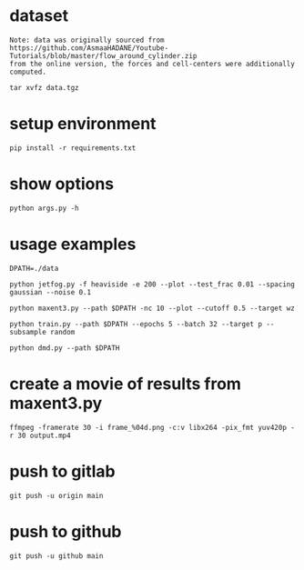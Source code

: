 
# dataset

    Note: data was originally sourced from 
    https://github.com/AsmaaHADANE/Youtube-Tutorials/blob/master/flow_around_cylinder.zip
    from the online version, the forces and cell-centers were additionally computed. 

    tar xvfz data.tgz

# setup environment

    pip install -r requirements.txt

# show options

    python args.py -h 

# usage examples

    DPATH=./data

    python jetfog.py -f heaviside -e 200 --plot --test_frac 0.01 --spacing gaussian --noise 0.1

    python maxent3.py --path $DPATH -nc 10 --plot --cutoff 0.5 --target wz

    python train.py --path $DPATH --epochs 5 --batch 32 --target p --subsample random

    python dmd.py --path $DPATH

# create a movie of results from maxent3.py

    ffmpeg -framerate 30 -i frame_%04d.png -c:v libx264 -pix_fmt yuv420p -r 30 output.mp4

# push to gitlab

    git push -u origin main

# push to github

    git push -u github main



